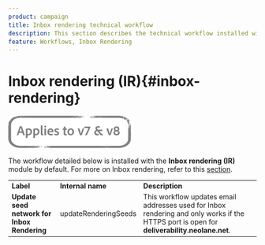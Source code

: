 ```yaml
---
product: campaign
title: Inbox rendering technical workflow
description: This section describes the technical workflow installed with the Inbox rendering package
feature: Workflows, Inbox Rendering
---
```


# Inbox rendering (IR){#inbox-rendering}

![](../../assets/common.svg)

The workflow detailed below is installed with the **Inbox rendering (IR)** module by default. For more on Inbox rendering, refer to this [section](../../delivery/using/inbox-rendering.md).

<table> 
 <tbody> 
  <tr> 
   <td> <strong>Label</strong><br /> </td> 
   <td> <strong>Internal name</strong><br /> </td> 
   <td> <strong>Description</strong><br /> </td> 
  </tr> 
  <tr> 
   <td> <strong>Update seed network for Inbox Rendering</strong><br /> </td> 
   <td> <span class="uicontrol">updateRenderingSeeds</span> <br /> </td> 
   <td> This workflow updates email addresses used for Inbox rendering and only works if the HTTPS port is open for <strong>deliverability.neolane.net</strong>.<br /> </td> 
  </tr> 
 </tbody> 
</table>

